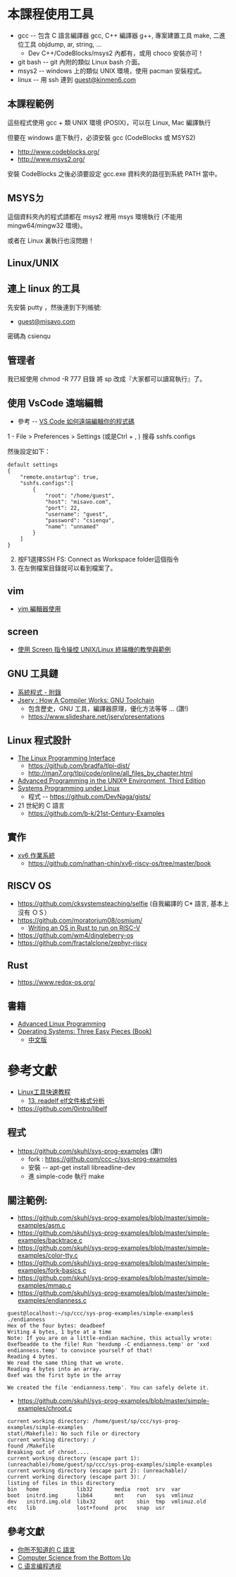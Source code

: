# 本課程使用工具

* gcc -- 包含 C 語言編譯器 gcc, C++ 編譯器 g++, 專案建置工具 make, 二進位工具 objdump, ar, string, ...
    * Dev C++/CodeBlocks/msys2 內都有，或用 choco 安裝亦可！
* git bash -- git 內附的類似 Linux bash 介面。
* msys2 -- windows 上的類似 UNIX 環境，使用 pacman 安裝程式。
* linux -- 用 ssh 連到 guest@kinmen6.com

## 本課程範例

這些程式使用 gcc + 類 UNIX 環境 (POSIX)，可以在 Linux, Mac 編譯執行

但要在 windows 底下執行，必須安裝 gcc (CodeBlocks 或 MSYS2)

* http://www.codeblocks.org/
* http://www.msys2.org/

安裝 CodeBlocks 之後必須要設定 gcc.exe 資料夾的路徑到系統 PATH 當中。

## MSYSㄉ


這個資料夾內的程式請都在 msys2 裡用 msys 環境執行 (不能用 mingw64/mingw32 環境)。

或者在 Linux 裏執行也沒問題！

## Linux/UNIX

## 連上 linux 的工具

先安裝 putty ，然後連到下列帳號:

* guest@misavo.com

密碼為 csienqu


## 管理者

我已經使用 chmod -R 777 目錄 將 sp 改成『大家都可以讀寫執行』了。

## 使用 VsCode 遠端編輯

* 參考 -- [VS Code 如何遠端編輯你的程式碼](http://andy51002000.blogspot.com/2019/03/vs-code.html)

1 - File > Preferences > Settings (或是Ctrl + , ) 搜尋 sshfs.configs

然後設定如下：

```
default settings
{
    "remote.onstartup": true,
    "sshfs.configs":[
        {
            "root": "/home/guest",
            "host": "misavo.com",
            "port": 22,
            "username": "guest",
            "password": "csienqu",
            "name": "unnamed"
        }
    ]
}
```

2. 按F1選擇SSH FS: Connect as Workspace folder這個指令
3. 在左側檔案目錄就可以看到檔案了。

## vim

* [vim 編輯器使用](vim.md)

## screen

* [使用 Screen 指令操控 UNIX/Linux 終端機的教學與範例](https://blog.gtwang.org/linux/screen-command-examples-to-manage-linux-terminals/)

## GNU 工具鏈

* [系統程式 - 附錄](https://www.slideshare.net/ccckmit/ss-61169583)
* [Jserv : How A Compiler Works: GNU Toolchain](https://www.slideshare.net/jserv/how-a-compiler-works-gnu-toolchain) 
    * 包含歷史，GNU 工具，編譯器原理，優化方法等等 ... (讚!)
    * https://www.slideshare.net/jserv/presentations

## Linux 程式設計

* [The Linux Programming Interface](http://man7.org/tlpi/)
    * https://github.com/bradfa/tlpi-dist/
    * http://man7.org/tlpi/code/online/all_files_by_chapter.html
* [Advanced Programming in the UNIX® Environment, Third Edition](http://www.apuebook.com/toc3e.html)
* [Systems Programming under Linux](https://github.com/DevNaga/linux-systems-programming-with-c)
    * 程式 -- https://github.com/DevNaga/gists/
* 21 世紀的 C 語言
    * https://github.com/b-k/21st-Century-Examples


## 實作

* [xv6 作業系統](../project/xv6)
    * https://github.com/nathan-chin/xv6-riscv-os/tree/master/book

## RISCV OS

* https://github.com/cksystemsteaching/selfie (自我編譯的 C* 語言, 基本上沒有 ＯＳ）
* https://github.com/moratorium08/osmium/
    * [Writing an OS in Rust to run on RISC-V](https://gist.github.com/cb372/5f6bf16ca0682541260ae52fc11ea3bb)
* https://github.com/wm4/dingleberry-os
* https://github.com/fractalclone/zephyr-riscv

## Rust

* https://www.redox-os.org/

## 書籍

* [Advanced Linux Programming](http://discourse-production.oss-cn-shanghai.aliyuncs.com/original/3X/f/4/f4c905949ecd71ab2889b4fd10b1e11910b67460.pdf)
* [Operating Systems: Three Easy Pieces (Book)](http://pages.cs.wisc.edu/~remzi/OSTEP/)
    * [中文版](https://github.com/remzi-arpacidusseau/ostep-translations/tree/master/chinese)


# 參考文獻

* [Linux工具快速教程](https://linuxtools-rst.readthedocs.io/zh_CN/latest/index.html)
    * [13. readelf elf文件格式分析](https://linuxtools-rst.readthedocs.io/zh_CN/latest/tool/readelf.html)
* https://github.com/0intro/libelf

## 程式

* https://github.com/skuhl/sys-prog-examples (讚!)
    * fork : https://github.com/ccc-c/sys-prog-examples
    * 安裝 -- apt-get install libreadline-dev
    * 進 simple-code 執行 make

## 關注範例:

* https://github.com/skuhl/sys-prog-examples/blob/master/simple-examples/asm.c
* https://github.com/skuhl/sys-prog-examples/blob/master/simple-examples/backtrace.c
* https://github.com/skuhl/sys-prog-examples/blob/master/simple-examples/color-tty.c
* https://github.com/skuhl/sys-prog-examples/blob/master/simple-examples/fork-basics.c
* https://github.com/skuhl/sys-prog-examples/blob/master/simple-examples/mmap.c
* https://github.com/skuhl/sys-prog-examples/blob/master/simple-examples/endianness.c

```
guest@localhost:~/sp/ccc/sys-prog-examples/simple-examples$ ./endianness
Hex of the four bytes: deadbeef
Writing 4 bytes, 1 byte at a time
Note: If you are on a little-endian machine, this actually wrote: 0xefbeadde to the file! Run 'hexdump -C endianness.temp' or 'xxd endianness.temp' to convince yourself of that!
Reading 4 bytes.
We read the same thing that we wrote.
Reading 4 bytes into an array.
0xef was the first byte in the array

We created the file 'endianness.temp'. You can safely delete it.

```

* https://github.com/skuhl/sys-prog-examples/blob/master/simple-examples/chroot.c

```
current working directory: /home/guest/sp/ccc/sys-prog-examples/simple-examples
stat(/Makefile): No such file or directory
current working directory: /
found /Makefile
Breaking out of chroot....
current working directory (escape part 1): (unreachable)/home/guest/sp/ccc/sys-prog-examples/simple-examples
current working directory (escape part 2): (unreachable)/
current working directory (escape part 3): /
listing of files in this directory
bin   home            lib32       media  root  srv  var
boot  initrd.img      lib64       mnt    run   sys  vmlinuz
dev   initrd.img.old  libx32      opt    sbin  tmp  vmlinuz.old
etc   lib             lost+found  proc   snap  usr

```

## 參考文獻

* [你所不知道的 C 語言](https://hackmd.io/@sysprog/c-prog)
* [Computer Science from the Bottom Up](https://www.bottomupcs.com/)
* [C 语言编程透视](https://tinylab.gitbooks.io/cbook/)
